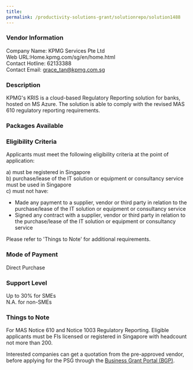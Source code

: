 ```yaml
---
title: 
permalink: /productivity-solutions-grant/solutionrepo/solution1488
---
```


### Vendor Information
Company Name: KPMG Services Pte Ltd<br>Web URL:Home.kpmg.com/sg/en/home.html<br>Contact Hotline: 62133388<br>Contact Email: grace_tan@kpmg.com.sg<br>

### Description

KPMG's KRIS is a cloud-based Regulatory Reporting solution for banks, hosted on MS Azure. The solution is able to comply with the revised MAS 610 regulatory reporting requirements.

### Packages Available


### Eligibility Criteria

Applicants must meet the following eligibility criteria at the point of application:

a) must be registered in Singapore <br>
b) purchase/lease of the IT solution or equipment or consultancy service must be used in Singapore <br>
c) must not have:
- Made any payment to a supplier, vendor or third party in relation to the purchase/lease of the IT solution or equipment or consultancy service
- Signed any contract with a supplier, vendor or third party in relation to the purchase/lease of the IT solution or equipment or consultancy service

Please refer to 'Things to Note' for additional requirements.

### Mode of Payment
Direct Purchase

### Support Level
Up to 30% for SMEs <br>
N.A. for non-SMEs

### Things to Note
For MAS Notice 610 and Notice 1003 Regulatory Reporting.
Eligible applicants must be FIs licensed or registered in Singapore with headcount not more than 200. 

Interested companies can get a quotation from the pre-approved vendor, before applying for the PSG through the <a target='_blank' href='https://www.businessgrants.gov.sg/'>Business Grant Portal (BGP)</a>.
